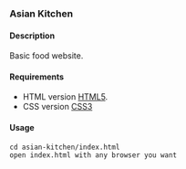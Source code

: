 ### Asian Kitchen
#### Description
Basic food website.
#### Requirements
- HTML version [HTML5](https://tr.wikipedia.org/wiki/HTML5).
- CSS version [CSS3](https://en.wikipedia.org/wiki/CSS)
#### Usage
```
cd asian-kitchen/index.html
open index.html with any browser you want
```